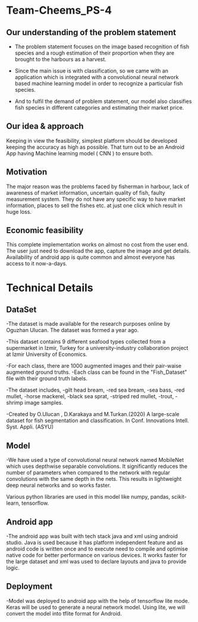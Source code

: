 # Team-Cheems_PS-4
## Our understanding of the problem statement
- The problem statement focuses on the image based recognition of fish species and a rough estimation of their proportion when they are brought to the harbours as a harvest. 

- Since the main issue is with classification, so we came with an application which is integrated with a convolutional neural network based machine learning model in order to recognize a particular fish species.

- And to fulfil the demand of problem statement, our model also classifies fish species in different categories and estimating their market price.

## Our idea & approach
Keeping in view the feasibility, simplest platform should be developed keeping the accuracy as high as possible.
That turn out to be an Android App having Machine learning model ( CNN ) to ensure both.

## Motivation 
The major reason was the problems faced by fisherman in harbour, lack of awareness of market information, uncertain quality of fish, faulty measurement system. They do not have any specific way to have market information, places to sell the fishes etc. at just one click which result in huge loss.

## Economic feasibility
This complete implementation works on almost no cost from the user end. The user just need to download the app, capture the image and get details. Availability of android app is quite common and almost everyone has access to it now-a-days. 

# Technical Details
## DataSet 
-The dataset is made available for the research purposes online by Oguzhan Ulucan. The dataset was formed a year ago.

-This dataset contains 9 different seafood types collected from a supermarket in Izmir, Turkey for a university-industry collaboration project at Izmir University of Economics.

-For each class, there are 1000 augmented images and their pair-waise augmented ground truths.
-Each class can be found in the "Fish_Dataset" file with their ground truth labels.

-The dataset includes, 
-gilt head bream, 
-red sea bream, 
-sea bass, 
-red mullet, 
-horse mackerel, 
-black sea sprat,
-striped red mullet, 
-trout, 
-shrimp image samples.

-Created by O.Ulucan , D.Karakaya and M.Turkan.(2020) A large-scale dataset for fish segmentation and classification. In Conf. Innovations Intell. Syst. Appli. (ASYU)

## Model
-We have used a type of convolutional neural network named MobileNet which uses depthwise separable convolutions. It significantly reduces the number of parameters when compared to the network with regular convolutions with the same depth in the nets. This results in lightweight deep neural networks and so works faster.

Various python libraries are used in this model like numpy, pandas, scikit-learn, tensorflow.

## Android app
-The android app was built with tech stack java and xml using android studio. Java is used because it has platform independent feature and as android code is written once and to execute need to compile and optimise native code for better performance on various devices. It works faster for the large dataset and xml was used to declare layouts and java to provide logic.

## Deployment
-Model was deployed to android app with the help of tensorflow lite mode. Keras will be used to generate a neural network model. Using lite, we will convert the model into tflite format for Android.
